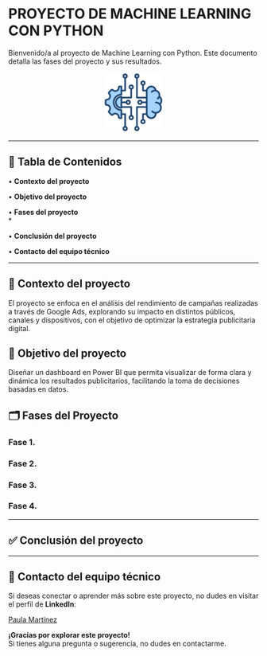 # **PROYECTO DE MACHINE LEARNING CON PYTHON**

Bienvenido/a al proyecto de Machine Learning con Python. 
Este documento detalla las fases del proyecto y sus resultados.

<p align="center">
  <img src="https://github.com/Paulamc1695/projects_ia_machinelearning/blob/main/project_1_machine_learning/machine-learning.png" alt="Logo Google Ads" width="120"/>
</p>

---

## **📌 Tabla de Contenidos**

• **Contexto del proyecto**

• **Objetivo del proyecto**

• **Fases del proyecto**  
   * 

• **Conclusión del proyecto**  

• **Contacto del equipo técnico** 

---

## **📄 Contexto del proyecto**

El proyecto se enfoca en el análisis del rendimiento de campañas realizadas a través de Google Ads, explorando su impacto en distintos públicos, canales y dispositivos, con el objetivo de optimizar la estrategia publicitaria digital.

## **🎯 Objetivo del proyecto**

Diseñar un dashboard en Power BI que permita visualizar de forma clara y dinámica los resultados publicitarios, facilitando la toma de decisiones basadas en datos.

## **🗂️ Fases del Proyecto**

### **Fase 1.**

### **Fase 2.**

### **Fase 3.**

### **Fase 4.**

---

## **✅ Conclusión del proyecto**


---

## 📱 **Contacto del equipo técnico**
Si deseas conectar o aprender más sobre este proyecto, no dudes en visitar el perfil de **LinkedIn**: 

[Paula Martínez](https://www.linkedin.com/in/paulamartinezcantero/)

**¡Gracias por explorar este proyecto!**  
Si tienes alguna pregunta o sugerencia, no dudes en contactarme.